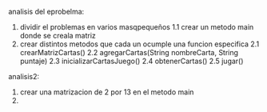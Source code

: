 analisis del eprobelma:
1. dividir el problemas en varios masqpequeños
1.1 crear un metodo main donde se creala matriz
2. crear distintos metodos que cada un ocumple una funcion especifica
2.1 crearMatrizCartas()
2.2 agregarCartas(String nombreCarta, String puntaje)
2.3 inicializarCartasJuego()
2.4 obtenerCartas()
2.5  jugar()


analisis2:
1. crear una matrizacion de 2 por 13 en el metodo main
2. 